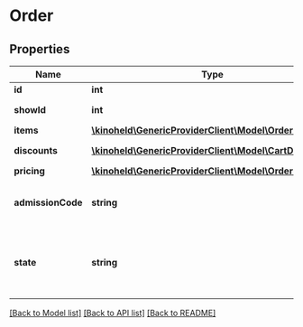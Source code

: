 # Order

## Properties
Name | Type | Description | Notes
------------ | ------------- | ------------- | -------------
**id** | **int** | Order ID | [optional] 
**showId** | **int** | Show ID the order is attached to. | [optional] 
**items** | [**\kinoheld\GenericProviderClient\Model\OrderItem[]**](OrderItem.md) | Items of the order. | [optional] 
**discounts** | [**\kinoheld\GenericProviderClient\Model\CartDiscount[]**](CartDiscount.md) | Discounts applied to the order. | [optional] 
**pricing** | [**\kinoheld\GenericProviderClient\Model\OrderPricing**](OrderPricing.md) |  | [optional] 
**admissionCode** | **string** | The code that can be scanned by cinema staff to confirm entry to the show/event. | 
**state** | **string** | The state of the order, either ORDER_STATE_CONFIRMED after cart checkout or ORDER_STATE_CANCELLED after order cancel. | [default to 'ORDER_STATE_CONFIRMED']

[[Back to Model list]](../../README.md#documentation-for-models) [[Back to API list]](../../README.md#documentation-for-api-endpoints) [[Back to README]](../../README.md)

